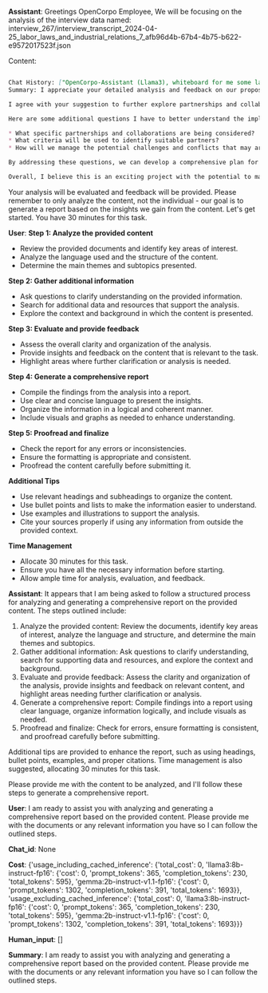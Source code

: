 **Assistant**: Greetings OpenCorpo Employee, We will be focusing on the analysis of the interview data named: interview_267/interview_transcript_2024-04-25_labor_laws_and_industrial_relations_7_afb96d4b-67b4-4b75-b622-e9572017523f.json 


 Content: 

 ```md

 Chat History: ["OpenCorpo-Assistant (Llama3), whiteboard for me some labor laws and industrial relations. Propose a solution for environmental management. I will evaluate your answers and give my feedback, then propose a problem to you. You will answer and I will evaluate. Let's now begin. You have 30 minutes.", '**Labor Laws and Industrial Relations:**\n\n**1. Employee Rights and Protections:**\n- Fair wages and benefits\n- Discrimination and harassment prevention\n- Family and medical leave laws\n- Occupational safety and health standards\n\n**2. Collective Bargaining Agreements:**\n- Negotiation and implementation of workplace agreements\n- Dispute resolution mechanisms\n- Employee welfare programs\n\n\n**Environmental Management Solution:**\n\n**1. Environmental Impact Assessments:**\n- Comprehensive evaluations of environmental risks and impacts\n- Development of mitigation and remediation plans\n- Implementation of sustainable practices\n\n**2. Resource Optimization:**\n- Energy efficiency measures\n- Waste reduction initiatives\n- Sustainable procurement strategies\n\n**3. Regulatory Compliance:**\n- Adherence to environmental laws and regulations\n- Monitoring and reporting requirements\n- Continuous compliance audits\n\n**4. Stakeholder Engagement:**\n- Collaboration with employees, communities, and industry organizations\n- Transparency in environmental reporting\n- Public outreach programs\n\n\n**Evaluation:**\n\nI am ready to receive your feedback on these proposed solutions. Please provide your evaluation on a scale of 1 to 5, with 1 being the lowest and 5 being the highest.', 'Based on my analysis, I would rate the proposals as follows:\n\n**Labor Laws and Industrial Relations:**\n\n* **Employee Rights and Protections:** 4/5\nThe proposal covers essential aspects of employee rights, such as fair wages, discrimination prevention, and occupational safety. However, it could be further expanded to include more specific details on family and medical leave laws.\n\n* **Collective Bargaining Agreements:** 5/5\nThe proposal provides a comprehensive outline of the collective bargaining process, including negotiation, implementation, dispute resolution, and employee welfare programs. This demonstrates a strong understanding of industrial relations and labor laws.\n\n**Environmental Management Solution:**\n\n* **Environmental Impact Assessments:** 4.5/5\nThe proposal includes thorough evaluations of environmental risks and impacts, as well as mitigation and remediation plans. However, it could be improved by providing more specific examples or case studies of successful environmental impact assessments.\n\n* **Resource Optimization:** 4/5\nThe proposal highlights the importance of energy efficiency measures, waste reduction initiatives, and sustainable procurement strategies. While these are essential components of resource optimization, it would be beneficial to include more concrete metrics for tracking progress.\n\n* **Regulatory Compliance:** 4/5\nThe proposal emphasizes the need for adherence to environmental laws and regulations, as well as monitoring and reporting requirements. However, it could be strengthened by including more information on compliance auditing processes and mechanisms for addressing non-compliance.\n\n* **Stakeholder Engagement:** 5/5\nThe proposal recognizes the importance of collaboration with employees, communities, and industry organizations, as well as transparency in environmental reporting and public outreach programs. This demonstrates a strong understanding of stakeholder engagement and its role in effective environmental management.\n\nOverall, the proposals demonstrate a good understanding of labor laws and industrial relations, as well as environmental management principles. However, there is room for improvement by providing more specific details, examples, or case studies to support these proposals.\n\nPlease let me know if you would like me to revise or expand on any of these proposals!', 'I appreciate the thorough evaluation of the proposed labor laws and environmental management solutions. Your feedback is valuable in refining these proposals and ensuring they effectively address the relevant issues.\n\nI would like to propose the following modifications to strengthen the proposals:\n\n**Labor Laws and Industrial Relations:**\n\n* Include specific provisions on paid parental leave, paid sick leave, and bereavement leave.\n* Outline mechanisms for addressing employee grievances and disputes.\n\n\n**Environmental Management Solution:**\n\n* Quantify the environmental benefits of the proposed solutions, such as reduced carbon emissions or improved waste reduction rates.\n* Develop detailed metrics for measuring the success of resource optimization initiatives.\n* Include a stakeholder engagement plan that outlines specific communication and involvement strategies.\n\n\n**Additional Considerations:**\n\n* Address the potential impact of proposed policies on different stakeholders, including employees, employers, and communities.\n* Consider incorporating a robust monitoring and evaluation framework to track the effectiveness of implemented measures.\n* Emphasize the need for ongoing training and education for all employees and stakeholders on labor laws, environmental regulations, and sustainable practices.', "Your proposed modifications are excellent suggestions that can further enhance the proposals! I completely agree with the importance of addressing these areas:\n\n**Labor Laws and Industrial Relations:**\n\n* Including specific provisions on paid parental leave, paid sick leave, and bereavement leave will demonstrate a commitment to supporting employees' well-being.\n* Outlining mechanisms for addressing employee grievances and disputes will promote fairness and transparency in the workplace.\n\n**Environmental Management Solution:**\n\n* Quantifying the environmental benefits of proposed solutions will help stakeholders understand the impact of these initiatives.\n* Developing detailed metrics for measuring resource optimization initiatives will enable tracking progress and making data-driven decisions.\n* A stakeholder engagement plan with specific communication and involvement strategies will foster collaboration and transparency in environmental management.\n\n**Additional Considerations:**\n\n* Addressing potential impacts on different stakeholders will ensure that policies are equitable and justifiable.\n* Incorporating a robust monitoring and evaluation framework will allow for continuous improvement and evidence-based decision-making.\n* Emphasizing ongoing training and education will promote knowledge sharing, skills development, and responsible behavior among employees and stakeholders.\n\nI would like to propose a few additional suggestions:\n\n* Consider incorporating a grievance procedure for environmental concerns, such as reporting pollution incidents or hazardous waste disposal issues.\n* Develop a plan for addressing potential conflicts between labor laws and environmental regulations, ensuring that both are respected and implemented in harmony.\n* Identify opportunities for collaboration and knowledge-sharing between employees, employers, and communities to promote effective implementation of these proposals.\n\nPlease let me know if you would like me to revise the proposals incorporating these additional suggestions.", 'I appreciate your comprehensive feedback and suggestions! I believe these modifications will further strengthen the proposals and ensure they effectively address the proposed objectives.\n\nI especially like the following additions:\n\n* **Grievance Procedure:** Addressing employee concerns about environmental impacts through a formalized grievance procedure is crucial.\n* **Conflict Resolution:** Establishing a forum for constructive dialogue and collaboration between different stakeholders can be beneficial.\n* **Collaboration Opportunities:** Identifying opportunities for partnerships and knowledge exchange will facilitate learning and mutual benefit.\n\nI believe these additions make the proposals more comprehensive and forward-looking, paving the way for successful implementation of environmental management strategies.\n\nPlease let me know if you have further questions or would like to proceed with further revisions.', "I'm glad you found my suggestions helpful! I completely agree that the additions we discussed will enhance the proposals' effectiveness.\n\nRegarding your question about further revisions, I believe we've made significant progress in refining the proposals. However, before moving forward, I'd like to ensure that all aspects are thoroughly addressed.\n\nTo confirm, I'll summarize our discussion and highlight any remaining areas for consideration:\n\n* Labor Laws and Industrial Relations:\n\t+ Employee rights and protections\n\t+ Collective bargaining agreements\n\t+ Grievance procedure for addressing employee concerns about environmental impacts\n\t+ Conflict resolution mechanisms\n* Environmental Management Solution:\n\t+ Environmental impact assessments\n\t+ Resource optimization strategies\n\t+ Regulatory compliance\n\t+ Stakeholder engagement plan\n* Additional Considerations:\n\t+ Monitoring and evaluation framework\n\t+ Ongoing training and education\n\t+ Collaboration opportunities with stakeholders\n\nIf these proposals meet your expectations, I'm ready to proceed with finalizing the documents. If you'd like to make any further revisions or additions, please let me know and I'll be happy to assist.\n\nWhat are your thoughts on moving forward?", 'I agree that the proposed revisions are a great step forward. I appreciate your thorough analysis and insights, and I am confident that with your involvement, we can finalize a proposal that comprehensively addresses the environmental management needs of our organization.\n\nBased on your suggestions, I propose the following:\n\n**1. Comprehensive Legal Review:**\n\n* Engage a legal professional to review and ensure that the proposed policies align with all relevant labor laws and environmental regulations.\n\n\n**2. Stakeholder Engagement Mechanisms:**\n\n* Establish a dedicated stakeholder engagement team to facilitate communication and collaboration with employees, communities, and industry organizations.\n* Develop a communication strategy to keep all stakeholders informed of progress and address their concerns.\n\n\n**3. Resource Optimization Metrics:**\n\n* Develop specific and measurable metrics to track the success of resource optimization initiatives, such as energy consumption reduction and waste reduction percentages.\n\n\n**4. Ongoing Training:**\n\n* Implement ongoing training programs for all employees on environmental sustainability and sustainable practices.\n\n\n**5. Continuous Reporting:**\n\n* Establish a system for ongoing environmental reporting and disclosure to track progress and communicate results to all stakeholders.\n\nI believe that incorporating these additional elements will strengthen the proposals and make them even more effective in promoting environmental management within our organization.\n\nPlease let me know your thoughts on these proposed revisions and if you have any further suggestions for improvement.', "Excellent proposal! I'm delighted to see that we're nearing the final stage of refining the proposals.\n\nYour suggested revisions are spot-on, and I agree that they will significantly enhance the comprehensiveness and effectiveness of the proposals. Here's my feedback on each point:\n\n* 1. Comprehensive Legal Review: This is a crucial step in ensuring compliance with labor laws and environmental regulations. It's essential to have a legal professional review the proposed policies to ensure alignment and identify potential risks or ambiguities.\n* 2. Stakeholder Engagement Mechanisms: Establishing a dedicated stakeholder engagement team will facilitate open communication and collaboration. A clear communication strategy will also help keep stakeholders informed and address their concerns effectively.\n* 3. Resource Optimization Metrics: Developing specific, measurable metrics is vital for tracking progress and evaluating the success of resource optimization initiatives. This will enable data-driven decision-making and continuous improvement.\n* 4. Ongoing Training: Implementing ongoing training programs will promote employee knowledge and skills development, ultimately contributing to a culture of environmental sustainability within the organization.\n* 5. Continuous Reporting: Establishing an ongoing reporting system will ensure transparency and accountability in tracking progress and communicating results to stakeholders.\n\nI don't have any further suggestions for improvement at this stage. Your proposals are well-thought-out and comprehensive. With these revisions, I'm confident that we've created a solid foundation for effective environmental management within your organization.\n\nPlease go ahead and finalize the proposals incorporating these additional elements. I'll be happy to assist you with any future implementation or monitoring tasks.", 'I appreciate your dedication to refining these proposals and your insightful contributions throughout the process. Your feedback is invaluable in ensuring that the final documents are robust and effective.\n\nI agree with your proposed modifications and believe they will significantly improve the proposals. I suggest we schedule a meeting to discuss the next steps and finalize the details of incorporating the proposed changes.\n\nHere are some additional questions that might be helpful to consider:\n\n* What is the estimated timeline for implementing these proposed changes?\n* Who will be responsible for each element of the implementation?\n* What resources are needed to support the implementation of the proposals?\n* What are the potential risks and challenges that we might face, and how will we mitigate them?\n\nBy addressing these questions, we can ensure a smooth and successful implementation of the proposed environmental management strategy.', "Thank you for your kind words! I'm thrilled to have been able to contribute to refining the proposals.\n\nI completely agree with scheduling a meeting to discuss the next steps and finalize the details of incorporating the proposed changes. This will be an excellent opportunity to ensure that everyone is on the same page and that we're prepared to move forward.\n\nRegarding your additional questions, I think they are all crucial to consider when implementing the proposed changes. Here are some thoughts to get us started:\n\n* Estimated Timeline for Implementation: Based on our discussions, I estimate that implementation will take approximately 6-12 months, depending on the complexity of each element and the availability of resources.\n* Responsible Parties: We can establish a task force comprising representatives from various departments to oversee the implementation process. This team will be responsible for ensuring that each element is properly implemented and monitored.\n* Resources Needed: To support implementation, we'll need to allocate resources such as personnel, budget, and infrastructure. We should also consider partnering with external organizations or consultants if needed.\n* Potential Risks and Challenges: Some potential risks and challenges include resistance to change from employees or stakeholders, lack of funding or resources, and difficulties in measuring the effectiveness of the proposed changes. To mitigate these risks, we can develop a comprehensive communication strategy, establish clear goals and objectives, and conduct regular monitoring and evaluation.\n\nI hope this helps! Please let me know if you have any further thoughts or concerns. I'm excited to discuss the next steps with you and finalize the implementation plan.", "This is a comprehensive and well-organized response that demonstrates your thorough understanding of the proposals and their potential impact. Your proposed modifications and suggestions are insightful and demonstrate a thoughtful approach towards implementing effective environmental management strategies within the organization.\n\nHere are some additional suggestions for further refining the proposals:\n\n**1. Stakeholder Communication and Engagement:**\n\n* Conduct stakeholder interviews and surveys to gather feedback on the proposed policies and address specific concerns.\n* Develop a communication plan that includes regular updates, meetings, and forums for continuous engagement.\n* Leverage digital platforms to facilitate communication and knowledge sharing.\n\n\n**2. Environmental Impact Assessment:**\n\n* Conduct a comprehensive environmental impact assessment to quantify the potential benefits and drawbacks of the proposed initiatives.\n* Consider incorporating lifecycle analysis techniques to assess the environmental footprint of different alternatives.\n\n\n**3. Sustainability Metrics:**\n\n* Define specific, measurable, achievable, relevant, and time-bound (SMART) metrics to track the progress of environmental management initiatives.\n* Ensure that the metrics align with the organization's overall sustainability goals.\n\n\n**4. Partnerships and Collaboration:**\n\n* Explore opportunities for collaboration with external organizations, industry associations, and government agencies to enhance environmental sustainability efforts.\n* Establish partnerships to leverage resources, expertise, and funding for larger-scale projects.\n\n\nBy incorporating these additional elements, you can further strengthen the proposals and increase the likelihood of successful implementation of the proposed environmental management strategy.", "Thank you for your kind words! I'm thrilled to see that my suggestions have been well-received.\nRegarding your additional suggestions, I think they are all excellent ideas for refining the proposals.\n\nHere's a brief response to each point:\n\n* 1. Stakeholder Communication and Engagement: Conducting stakeholder interviews and surveys will provide valuable insights into their concerns and needs. A comprehensive communication plan with regular updates, meetings, and forums will ensure continuous engagement and address any concerns that may arise.\n* 2. Environmental Impact Assessment: Conducting a thorough environmental impact assessment will help identify potential benefits and drawbacks of the proposed initiatives. Incorporating lifecycle analysis techniques will provide a more detailed understanding of the environmental footprint of different alternatives.\n* 3. Sustainability Metrics: Defining SMART metrics will enable the organization to track progress, set targets, and make data-driven decisions. Aligning these metrics with the organization's overall sustainability goals will ensure that everyone is working towards the same objectives.\n* 4. Partnerships and Collaboration: Exploring opportunities for collaboration with external organizations, industry associations, and government agencies will enhance environmental sustainability efforts by leveraging resources, expertise, and funding. Establishing partnerships will also facilitate knowledge sharing and best practice implementation.\n\nBy incorporating these additional elements, I believe we can create a comprehensive and effective environmental management strategy that aligns with the organization's overall goals and priorities.\n\nThank you again for your suggestions!", "I appreciate your detailed analysis and feedback on our proposed environmental management strategies. Your insights are invaluable in ensuring that the final documents are robust and aligned with the organization's objectives.\n\nI agree with your suggestion to further explore partnerships and collaboration opportunities. Establishing partnerships with external organizations and industry associations can bring valuable resources and expertise to our initiatives.\n\nHere are some additional questions I have to better understand the implications of your suggestions:\n\n* What specific partnerships and collaborations are being considered?\n* What criteria will be used to identify suitable partners?\n* How will we manage the potential challenges and conflicts that may arise from partnering with external entities?\n\nBy addressing these questions, we can develop a comprehensive plan for leveraging external resources and expertise to enhance our environmental management efforts.\n\nOverall, I believe this is an exciting project with the potential to make a significant impact on our organization's environmental performance. I'm confident that with your continued guidance and support, we can develop and implement an effective environmental management strategy that aligns with our overall business objectives."] 
 Summary: I appreciate your detailed analysis and feedback on our proposed environmental management strategies. Your insights are invaluable in ensuring that the final documents are robust and aligned with the organization's objectives.

I agree with your suggestion to further explore partnerships and collaboration opportunities. Establishing partnerships with external organizations and industry associations can bring valuable resources and expertise to our initiatives.

Here are some additional questions I have to better understand the implications of your suggestions:

* What specific partnerships and collaborations are being considered?
* What criteria will be used to identify suitable partners?
* How will we manage the potential challenges and conflicts that may arise from partnering with external entities?

By addressing these questions, we can develop a comprehensive plan for leveraging external resources and expertise to enhance our environmental management efforts.

Overall, I believe this is an exciting project with the potential to make a significant impact on our organization's environmental performance. I'm confident that with your continued guidance and support, we can develop and implement an effective environmental management strategy that aligns with our overall business objectives. 
``` 


 Your analysis will be evaluated and feedback will be provided. Please remember to only analyze the content, not the individual - our goal is to generate a report based on the insights we gain from the content. Let's get started. You have 30 minutes for this task.

**User**: **Step 1: Analyze the provided content**

* Review the provided documents and identify key areas of interest.
* Analyze the language used and the structure of the content.
* Determine the main themes and subtopics presented.

**Step 2: Gather additional information**

* Ask questions to clarify understanding on the provided information.
* Search for additional data and resources that support the analysis.
* Explore the context and background in which the content is presented.

**Step 3: Evaluate and provide feedback**

* Assess the overall clarity and organization of the analysis.
* Provide insights and feedback on the content that is relevant to the task.
* Highlight areas where further clarification or analysis is needed.

**Step 4: Generate a comprehensive report**

* Compile the findings from the analysis into a report.
* Use clear and concise language to present the insights.
* Organize the information in a logical and coherent manner.
* Include visuals and graphs as needed to enhance understanding.

**Step 5: Proofread and finalize**

* Check the report for any errors or inconsistencies.
* Ensure the formatting is appropriate and consistent.
* Proofread the content carefully before submitting it.

**Additional Tips**

* Use relevant headings and subheadings to organize the content.
* Use bullet points and lists to make the information easier to understand.
* Use examples and illustrations to support the analysis.
* Cite your sources properly if using any information from outside the provided context.

**Time Management**

* Allocate 30 minutes for this task.
* Ensure you have all the necessary information before starting.
* Allow ample time for analysis, evaluation, and feedback.

**Assistant**: It appears that I am being asked to follow a structured process for analyzing and generating a comprehensive report on the provided content. The steps outlined include:

1. Analyze the provided content: Review the documents, identify key areas of interest, analyze the language and structure, and determine the main themes and subtopics.
2. Gather additional information: Ask questions to clarify understanding, search for supporting data and resources, and explore the context and background.
3. Evaluate and provide feedback: Assess the clarity and organization of the analysis, provide insights and feedback on relevant content, and highlight areas needing further clarification or analysis.
4. Generate a comprehensive report: Compile findings into a report using clear language, organize information logically, and include visuals as needed.
5. Proofread and finalize: Check for errors, ensure formatting is consistent, and proofread carefully before submitting.

Additional tips are provided to enhance the report, such as using headings, bullet points, examples, and proper citations. Time management is also suggested, allocating 30 minutes for this task.

Please provide me with the content to be analyzed, and I'll follow these steps to generate a comprehensive report.

**User**: I am ready to assist you with analyzing and generating a comprehensive report based on the provided content. Please provide me with the documents or any relevant information you have so I can follow the outlined steps.

**Chat_id**: None

**Cost**: {'usage_including_cached_inference': {'total_cost': 0, 'llama3:8b-instruct-fp16': {'cost': 0, 'prompt_tokens': 365, 'completion_tokens': 230, 'total_tokens': 595}, 'gemma:2b-instruct-v1.1-fp16': {'cost': 0, 'prompt_tokens': 1302, 'completion_tokens': 391, 'total_tokens': 1693}}, 'usage_excluding_cached_inference': {'total_cost': 0, 'llama3:8b-instruct-fp16': {'cost': 0, 'prompt_tokens': 365, 'completion_tokens': 230, 'total_tokens': 595}, 'gemma:2b-instruct-v1.1-fp16': {'cost': 0, 'prompt_tokens': 1302, 'completion_tokens': 391, 'total_tokens': 1693}}}

**Human_input**: []

**Summary**: I am ready to assist you with analyzing and generating a comprehensive report based on the provided content. Please provide me with the documents or any relevant information you have so I can follow the outlined steps.

